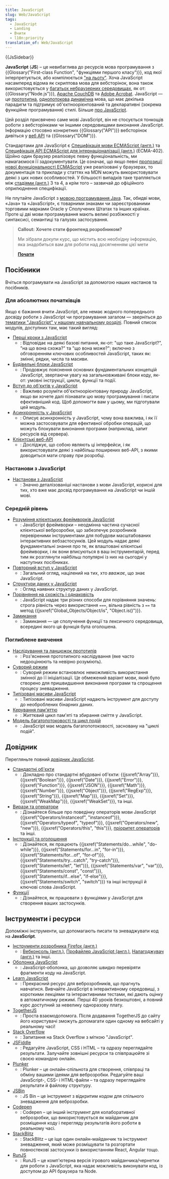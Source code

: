 ```yaml
---
title: JavaScript
slug: Web/JavaScript
tags:
  - JavaScript
  - Landing
  - Вчити
  - l10n:priority
translation_of: Web/JavaScript
---
```


{{JsSidebar}}

**JavaScript** (**JS**) – це невибаглива до ресурсів мова програмування з {{Glossary("First-class Function", "функціями першого класу")}}, код якої інтерпретується, або компілюється ["на льоту"](https://uk.wikipedia.org/wiki/JIT-%D0%BA%D0%BE%D0%BC%D0%BF%D1%96%D0%BB%D1%8F%D1%86%D1%96%D1%8F). Хоча JavaScript насамперед відома як скриптова мова для вебсторінок, вона також використовується у [багатьох небраузерних середовищах](https://uk.wikipedia.org/wiki/JavaScript#%D0%97%D0%B0%D1%81%D1%82%D0%BE%D1%81%D1%83%D0%B2%D0%B0%D0%BD%D0%BD%D1%8F), як от: {{Glossary("Node.js")}}, [Apache CouchDB](https://couchdb.apache.org/) та [Adobe Acrobat](https://opensource.adobe.com/dc-acrobat-sdk-docs/acrobatsdk/). JavaScript — це [прототипна](/uk/docs/Glossary/Prototype-based_programming), [однопотокова](/uk/docs/Glossary/Thread) [динамічна](/uk/docs/Glossary/Dynamic_typing) мова, що має декілька парадигм та підтримує об'єктноорієнтований та декларативні (зокрема функційне програмування) стилі. Більше [про JavaScript](/uk/docs/Web/JavaScript/About_JavaScript).

Цей розділ присвячено саме мові JavaScript, він не стосується тонкощів роботи з вебсторінками чи іншими середовищами виконання JavaScript. Інформацію стосовно конкретних {{Glossary("API")}} вебсторінок дивіться у [веб API](/uk/docs/Web/API) та {{Glossary("DOM")}}.

Стандартами для JavaScript є [Специфікація мови ECMAScript (англ.)](https://tc39.es/ecma262/) та [Специфікація API ECMAScript для інтернаціоналізації (англ.)](https://tc39.es/ecma402/) (ECMA-402). Щойно один браузер реалізовує певну функціональність, ми намагаємося її задокументувати. Це означає, що якщо певні [пропозиції нової функціональності ECMAScript](https://github.com/tc39/proposals) уже реалізовані у браузерах, то документація та приклади у статтях на MDN можуть використовувати деякі з цих нових особливостей. У більшості випадків таке трапляється між [стадіями (англ.)](https://tc39.es/process-document/) 3 та 4, а крім того – зазвичай до офіційного оприлюднення специфікації.

Не плутайте JavaScript з [мовою програмування Java](https://uk.wikipedia.org/wiki/Java). Так, обидві мови, «Java» та «JavaScript», є товарними знаками чи зареєстрованими торговими марками Oracle у Сполучених Штатах та інших країнах. Проте ці дві мови програмування мають великі розбіжності у синтаксисі, семантиці та галузях застосування.

> **Callout:** **Хочете стати фронтенд розробником?**
>
> Ми зібрали докупи курс, що містить всю необхідну інформацію, яка знадобиться вам
> для роботи над досягненням цієї мети
>
> [**Почати**](/uk/docs/Learn/Front-end_web_developer)

## Посібники

Вчіться програмувати на JavaScript за допомогою наших настанов та посібників.

### Для абсолютних початківців

Якщо є бажання вчити JavaScript, але немає жодного попереднього досвіду роботи з JavaScript чи програмування загалом — зверніться до [тематики "JavaScript" у нашому навчальному розділі](/uk/docs/Learn/JavaScript). Повний список модулів, доступних там, має такий вигляд:

- [Перші кроки з JavaScript](/uk/docs/Learn/JavaScript/First_steps)
  - : Відповідає на деякі базові питання, як-от: "що таке JavaScript?", "на що вона схожа?" та "що вона може?"; включно з обговоренням ключових особливостей JavaScript, таких як: змінні, рядки, числа та масиви.
- [Будівельні блоки JavaScript](/uk/docs/Learn/JavaScript/Building_blocks)
  - : Продовжує пояснення основних фундаментальних концепцій JavaScript, звертаючи увагу на загальновживані блоки коду, як-от: умовні інструкції, цикли, функції та події.
- [Вступ до об'єктів у JavaScript](/uk/docs/Learn/JavaScript/Objects)
  - : Важливо розуміти об'єктноорієнтовану природу JavaScript, якщо ви хочете далі пізнавати цю мову програмування і писати ефективніший код. Щоб допомогти вам у цьому, ми підготували цей модуль.
- [Асинхронність у JavaScript](/uk/docs/Learn/JavaScript/Asynchronous)
  - : Описує асинхронність у JavaScript, чому вона важлива, і як її можна застосовувати для ефективної обробки операцій, що можуть блокувати виконання програми (наприклад, запит ресурсів від сервера).
- [Клієнтські веб-API](/uk/docs/Learn/JavaScript/Client-side_web_APIs)
  - : Досліджує, що собою являють ці інтерфейси, і як використовувати деякі з найбільш поширених веб-API, з якими доводиться мати справу при розробці.

### Настанови з JavaScript

- [Настанови з JavaScript](/uk/docs/Web/JavaScript/Guide)
  - : Значно деталізованіші настанови з мови JavaScript, корисні для тих, хто вже має досвід програмування на JavaScript чи іншій мові.

### Середній рівень

- [Розуміння клієнтських фреймворків JavaScript](/uk/docs/Learn/Tools_and_testing/Client-side_JavaScript_frameworks)
  - : JavaScript фреймворки – неодмінна частина сучасної клієнтської веброзробки, що забезпечує розробників перевіреними інструментами для побудови масштабованих інтерактивних вебзастосунків. Цей модуль надає деякі фундаментальні знання про те, як влаштовані клієнтські фреймворки, і як вони вписуються в ваш інструментарій, перед тим як розглянути найбільш популярні із них на сьогодні у наступних посібниках.
- [Повторний вступ у JavaScript](/uk/docs/Web/JavaScript/A_re-introduction_to_JavaScript)
  - : Загальний огляд, націлений на тих, хто _вважає_, що знає JavaScript.
- [Структури даних у JavaScript](/uk/docs/Web/JavaScript/Data_structures)
  - : Огляд наявних структур даних у JavaScript.
- [Порівняння на схожість і однаковість](/uk/docs/Web/JavaScript/Equality_comparisons_and_sameness)
  - : JavaScript надає три різних способи для порівняння значень: строга рівність через використання `===`, вільна рівність з `==` та метод {{jsxref("Global_Objects/Object/is", "Object.is()")}}.
- [Замикання](/uk/docs/Web/JavaScript/Closures)
  - : Замикання — це сполучення функції та лексичного середовища, всередині якого ця функція була оголошена.

### Поглиблене вивчення

- [Наслідування та ланцюжок прототипів](/uk/docs/Web/JavaScript/Inheritance_and_the_prototype_chain)
  - : Роз'яснення прототипного наслідування (яке часто недооцінюють та невірно розуміють).
- [Суворий режим](/uk/docs/Web/JavaScript/Reference/Strict_mode)
  - : Суворий режим встановлює неможливість використання змінної до її ініціалізації. Це обмежений варіант мови, який було створено для пришвидшення виконання програми та спрощення процесу зневадження.
- [Типізовані масиви JavaScript](/uk/docs/Web/JavaScript/Typed_arrays)
  - : Типізовані масиви JavaScript надають інструмент для доступу до необроблених бінарних даних.
- [Керування пам'яттю](/uk/docs/Web/JavaScript/Memory_Management)
  - : Життєвий цикл пам'яті та збирання сміття у JavaScript.
- [Модель багатопотоковості та цикл подій](/uk/docs/Web/JavaScript/EventLoop)
  - : JavaScript має модель багатопотоковості, засновану на "циклі подій".

## Довідник

Перегляньте повний [довідник JavaScript](/uk/docs/Web/JavaScript/Reference).

- [Стандартні об'єкти](/uk/docs/Web/JavaScript/Reference/Global_Objects)
  - : Докладно про стандартні вбудовані об'єкти: {{jsxref("Array")}}, {{jsxref("Boolean")}}, {{jsxref("Date")}}, {{jsxref("Error")}}, {{jsxref("Function")}}, {{jsxref("JSON")}}, {{jsxref("Math")}}, {{jsxref("Number")}}, {{jsxref("Object")}}, {{jsxref("RegExp")}}, {{jsxref("String")}}, {{jsxref("Map")}}, {{jsxref("Set")}}, {{jsxref("WeakMap")}}, {{jsxref("WeakSet")}}, та інші.
- [Вирази та оператори](/uk/docs/Web/JavaScript/Reference/Operators)
  - : Дізнайтеся більше про поведінку операторів мови JavaScript {{jsxref("Operators/instanceof", "instanceof")}}, {{jsxref("Operators/typeof", "typeof")}}, {{jsxref("Operators/new", "new")}}, {{jsxref("Operators/this", "this")}}, [пріоритет операторів](/uk/docs/Web/JavaScript/Reference/Operators/Operator_Precedence) та інші.
- [Інструкції та оголошення](/uk/docs/Web/JavaScript/Reference/Statements)
  - : Дізнайтеся, як працюють {{jsxref("Statements/do...while", "do-while")}}, {{jsxref("Statements/for...in", "for-in")}}, {{jsxref("Statements/for...of", "for-of")}}, {{jsxref("Statements/try...catch", "try-catch")}}, {{jsxref("Statements/let", "let")}}, {{jsxref("Statements/var", "var")}}, {{jsxref("Statements/const", "const")}}, {{jsxref("Statements/if...else", "if-else")}}, {{jsxref("Statements/switch", "switch")}} та інші інструкції й ключові слова JavaScript.
- [Функції](/uk/docs/Web/JavaScript/Reference/Functions)
  - : Дізнайтеся, як працювати з функціями у JavaScript для створення ваших застосунків.

## Інструменти і ресурси

Допоміжні інструменти, що допомагають писати та зневаджувати код на **JavaScript**.

- [Інструменти розробника Firefox (англ.)](<[/uk/docs/Tools](https://firefox-source-docs.mozilla.org/devtools-user/index.html)>)
  - : [Вебконсоль (англ.)](<[/uk/docs/Tools/Web_Console](https://firefox-source-docs.mozilla.org/devtools-user/web_console/index.html)>), [Профайлер JavaScript (англ.)](https://firefox-source-docs.mozilla.org/devtools-user/performance/index.html), [Налагоджувач (англ.)](https://firefox-source-docs.mozilla.org/devtools-user/debugger/index.html) та інші.
- [Оболонка JavaScript](/uk/docs/Web/JavaScript/Shells)
  - : JavaScript-оболонка, що дозволяє швидко перевіряти фрагменти коду на JavaScript.
- [Learn JavaScript](https://learnjavascript.online/)
  - : Прекрасний ресурс для веброзробників, що прагнуть навчатися. Вивчайте JavaScript в інтерактивному середовищі, з короткими лекціями та інтерактивними тестами, які дають оцінку в автоматичному режимі. Перші 40 уроків безкоштовні, а повний курс доступний за невелику одноразову плату.
- [TogetherJS](https://togetherjs.com/)
  - : Проста взаємодопомога. Після додавання TogetherJS до сайту його користувачі зможуть допомагати один одному на вебсайті у реальному часі!
- [Stack Overflow](https://stackoverflow.com/questions/tagged/javascript)
  - : Запитання на Stack Overflow з міткою "JavaScript".
- [JSFiddle](https://jsfiddle.net/)
  - : Редагуйте JavaScript, CSS і HTML – та одразу переглядайте результати. Залучайте зовнішні ресурси та співпрацюйте зі своєю командою онлайн.
- [Plunker](https://plnkr.co/)
  - : Plunker – це онлайн-спільнота для створення, співпраці та обміну вашими ідеями для веброзробки. Редагуйте ваші JavaScript-, CSS- і HTML-файли – та одразу переглядайте результати й файлову структуру.
- [JSBin](https://jsbin.com/)
  - : JS Bin – це інструмент з відкритим кодом для спільного зневадження для веброзробки.
- [Codepen](https://codepen.io/)
  - : Codepen – це інший інструмент для колаборативної веброзробки, що використовується як майданчик для розміщення коду і перегляду результатів його роботи в реальному часі.
- [StackBlitz](https://stackblitz.com/)
  - : StackBlitz – це іще один онлайн-майданчик та інструмент зневадження, який може розміщувати та розгортати повностекові застосунки із використанням React, Angular тощо.
- [RunJS](https://runjs.app/)
  - : RunJS – це комп'ютерна версія ігрового майданчика/чернетки для роботи з JavaScript, яка надає можливість виконувати код, із доступом до API браузера та Node.
